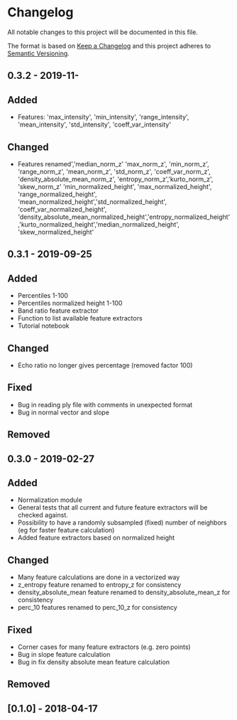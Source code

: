 # Changelog
All notable changes to this project will be documented in this file.

The format is based on [Keep a Changelog](https://keepachangelog.com/en/1.0.0/)
and this project adheres to [Semantic Versioning](https://semver.org/spec/v2.0.0.html).

## 0.3.2 - 2019-11-
## Added
- Features:
    'max_intensity', 'min_intensity', 'range_intensity', 'mean_intensity', 'std_intensity', 'coeff_var_intensity'

## Changed
- Features renamed','median_norm_z'
    'max_norm_z', 'min_norm_z', 'range_norm_z', 'mean_norm_z', 'std_norm_z', 'coeff_var_norm_z', 'density_absolute_mean_norm_z', 'entropy_norm_z','kurto_norm_z', 'skew_norm_z'
    'min_normalized_height', 'max_normalized_height', 'range_normalized_height', 'mean_normalized_height','std_normalized_height', 'coeff_var_normalized_height', 'density_absolute_mean_normalized_height','entropy_normalized_height','kurto_normalized_height','median_normalized_height', 'skew_normalized_height'


## 0.3.1 - 2019-09-25
## Added
- Percentiles 1-100
- Percentiles normalized height 1-100
- Band ratio feature extractor 
- Function to list available feature extractors
- Tutorial notebook

## Changed
- Echo ratio no longer gives percentage (removed factor 100)

## Fixed
- Bug in reading ply file with comments in unexpected format
- Bug in normal vector and slope

## Removed

## 0.3.0 - 2019-02-27
## Added
- Normalization module
- General tests that all current and future feature extractors will be checked against.
- Possibility to have a randomly subsampled (fixed) number of neighbors (eg for faster feature calculation)
- Added feature extractors based on normalized height

## Changed
- Many feature calculations are done in a vectorized way
- z_entropy feature renamed to entropy_z for consistency
- density_absolute_mean feature renamed to density_absolute_mean_z for consistency
- perc_10 features renamed to perc_10_z for consistency

## Fixed
- Corner cases for many feature extractors (e.g. zero points)
- Bug in slope feature calculation
- Bug in fix density absolute mean feature calculation

## Removed

## [0.1.0] - 2018-04-17
